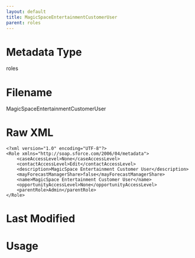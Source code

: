 ```yaml
---
layout: default
title: MagicSpaceEntertainmentCustomerUser
parent: roles
---
```

# Metadata Type
roles


# Filename 
MagicSpaceEntertainmentCustomerUser


# Raw XML
```
<?xml version="1.0" encoding="UTF-8"?>
<Role xmlns="http://soap.sforce.com/2006/04/metadata">
    <caseAccessLevel>None</caseAccessLevel>
    <contactAccessLevel>Edit</contactAccessLevel>
    <description>MagicSpace Entertainment Customer User</description>
    <mayForecastManagerShare>false</mayForecastManagerShare>
    <name>MagicSpace Entertainment Customer User</name>
    <opportunityAccessLevel>None</opportunityAccessLevel>
    <parentRole>Admin</parentRole>
</Role>
```


# Last Modified


# Usage
